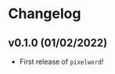 # Changelog

<!--next-version-placeholder-->

## v0.1.0 (01/02/2022)

- First release of `pixelword`!